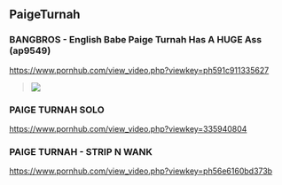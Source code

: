 ## PaigeTurnah
### BANGBROS - English Babe Paige Turnah Has A HUGE Ass (ap9549)
https://www.pornhub.com/view_video.php?viewkey=ph591c911335627
>![](https://di.phncdn.com/videos/201705/17/116820151/original/(m=ecuKGgaaaa)(mh=-NgO3wcOpevkP2Iq)3.jpg)
### PAIGE TURNAH SOLO
https://www.pornhub.com/view_video.php?viewkey=335940804
### PAIGE TURNAH - STRIP N WANK
https://www.pornhub.com/view_video.php?viewkey=ph56e6160bd373b
